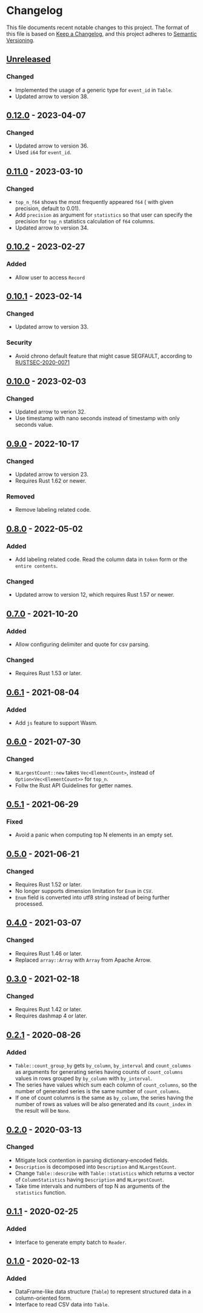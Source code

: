 # Changelog

This file documents recent notable changes to this project. The format of this
file is based on [Keep a Changelog](https://keepachangelog.com/en/1.0.0/), and
this project adheres to [Semantic
Versioning](https://semver.org/spec/v2.0.0.html).

## [Unreleased]

### Changed

- Implemented the usage of a generic type for `event_id` in `Table`.
- Updated arrow to version 38.

## [0.12.0] - 2023-04-07

### Changed

- Updated arrow to version 36.
- Used `i64` for `event_id`.

## [0.11.0] - 2023-03-10

### Changed

- `top_n_f64` shows the most frequently appeared `f64` ( with given precision,
  default to 0.01).
- Add `precision` as argument for `statistics` so that user can specify the
  precision for `top_n` statistics calculation of `f64` columns.
- Updated arrow to version 34.

## [0.10.2] - 2023-02-27

### Added

- Allow user to access `Record`

## [0.10.1] - 2023-02-14

### Changed

- Updated arrow to version 33.

### Security

- Avoid chrono default feature that might casue SEGFAULT, according to
  [RUSTSEC-2020-0071](https://rustsec.org/advisories/RUSTSEC-2020-0071)

## [0.10.0] - 2023-02-03

### Changed

- Updated arrow to verion 32.
- Use timestamp with nano seconds instead of timestamp with only seconds value.

## [0.9.0] - 2022-10-17

### Changed

- Updated arrow to version 23.
- Requires Rust 1.62 or newer.

### Removed

- Remove labeling related code.

## [0.8.0] - 2022-05-02

### Added

- Add labeling related code. Read the column data in `token` form or the `entire
  contents`.

### Changed

- Updated arrow to version 12, which requires Rust 1.57 or newer.

## [0.7.0] - 2021-10-20

### Added

- Allow configuring delimiter and quote for csv parsing.

### Changed

- Requires Rust 1.53 or later.

## [0.6.1] - 2021-08-04

### Added

- Add `js` feature to support Wasm.

## [0.6.0] - 2021-07-30

### Changed

- `NLargestCount::new` takes `Vec<ElementCount>`, instead of
  `Option<Vec<ElementCount>>` for `top_n`.
- Follw the Rust API Guidelines for getter names.

## [0.5.1] - 2021-06-29

### Fixed

- Avoid a panic when computing top N elements in an empty set.

## [0.5.0] - 2021-06-21

### Changed

- Requires Rust 1.52 or later.
- No longer supports dimension limitation for `Enum` in `CSV`.
- `Enum` field is converted into utf8 string instead of being further processed.

## [0.4.0] - 2021-03-07

### Changed

- Requires Rust 1.46 or later.
- Replaced `array::Array` with `Array` from Apache Arrow.

## [0.3.0] - 2021-02-18

### Changed

- Requires Rust 1.42 or later.
- Requires dashmap 4 or later.

## [0.2.1] - 2020-08-26

### Added

- `Table::count_group_by` gets `by_column`, `by_interval` and `count_columns`
  as arguments for generating series having counts of `count_columns` values
  in rows grouped by `by_column` with `by_interval`.
- The series have values which sum each column of `count_columns`, so
  the number of generated series is the same number of `count_columns`.
- If one of count columns is the same as `by_column`, the series having
  the number of rows as values will be also generated and its `count_index`
  in the result will be `None`.

## [0.2.0] - 2020-03-13

### Changed

- Mitigate lock contention in parsing dictionary-encoded fields.
- `Description` is decomposed into `Description` and `NLargestCount`.
- Change `Table::describe` with `Table::statistics` which returns
  a vector of `ColumnStatistics` having `Description` and `NLargestCount`.
- Take time intervals and numbers of top N as arguments of the `statistics`
  function.

## [0.1.1] - 2020-02-25

### Added

- Interface to generate empty batch to `Reader`.

## [0.1.0] - 2020-02-13

### Added

- DataFrame-like data structure (`Table`) to represent structured data in a
  column-oriented form.
- Interface to read CSV data into `Table`.

[Unreleased]: https://github.com/petabi/structured/compare/0.12.0...main
[0.12.0]: https://github.com/petabi/structured/compare/0.11.0...0.12.0
[0.11.0]: https://github.com/petabi/structured/compare/0.10.2...0.11.0
[0.10.2]: https://github.com/petabi/structured/compare/0.10.1...0.10.2
[0.10.1]: https://github.com/petabi/structured/compare/0.10.0...0.10.1
[0.10.0]: https://github.com/petabi/structured/compare/0.9.0...0.10.0
[0.9.0]: https://github.com/petabi/structured/compare/0.8.0...0.9.0
[0.8.0]: https://github.com/petabi/structured/compare/0.7.0...0.8.0
[0.7.0]: https://github.com/petabi/structured/compare/0.6.1...0.7.0
[0.6.1]: https://github.com/petabi/structured/compare/0.6.0...0.6.1
[0.6.0]: https://github.com/petabi/structured/compare/0.5.1...0.6.0
[0.5.1]: https://github.com/petabi/structured/compare/0.5.0...0.5.1
[0.5.0]: https://github.com/petabi/structured/compare/0.4.0...0.5.0
[0.4.0]: https://github.com/petabi/structured/compare/0.3.0...0.4.0
[0.3.0]: https://github.com/petabi/structured/compare/0.2.1...0.3.0
[0.2.1]: https://github.com/petabi/structured/compare/0.2.0...0.2.1
[0.2.0]: https://github.com/petabi/structured/compare/0.1.1...0.2.0
[0.1.1]: https://github.com/petabi/structured/compare/0.1.0...0.1.1
[0.1.0]: https://github.com/petabi/structured/tree/0.1.0
